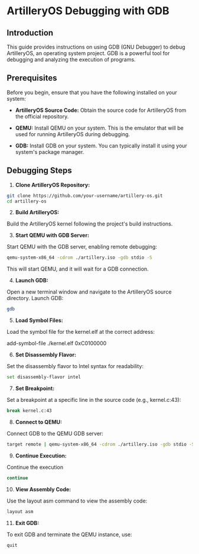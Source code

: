 # ArtilleryOS Debugging with GDB

## Introduction

This guide provides instructions on using GDB (GNU Debugger) to debug ArtilleryOS, an operating system project. GDB is a powerful tool for debugging and analyzing the execution of programs.

## Prerequisites

Before you begin, ensure that you have the following installed on your system:

- **ArtilleryOS Source Code:** Obtain the source code for ArtilleryOS from the official repository.

- **QEMU:** Install QEMU on your system. This is the emulator that will be used for running ArtilleryOS during debugging.

- **GDB:** Install GDB on your system. You can typically install it using your system's package manager.

## Debugging Steps

1. **Clone ArtilleryOS Repository:**

```bash
git clone https://github.com/your-username/artillery-os.git
cd artillery-os
```

2. **Build ArtilleryOS:**

Build the ArtilleryOS kernel following the project's build instructions.

3. **Start QEMU with GDB Server:**

Start QEMU with the GDB server, enabling remote debugging:

```bash
qemu-system-x86_64 -cdrom ./artillery.iso -gdb stdio -S
```
This will start QEMU, and it will wait for a GDB connection.

4.  **Launch GDB:**

Open a new terminal window and navigate to the ArtilleryOS source directory. Launch GDB:

```bash
gdb
```

5. **Load Symbol Files:**

Load the symbol file for the kernel.elf at the correct address:

add-symbol-file ./kernel.elf 0xC0100000

6. **Set Disassembly Flavor:**

Set the disassembly flavor to Intel syntax for readability:

```bash
set disassembly-flavor intel
```

7. **Set Breakpoint:**

Set a breakpoint at a specific line in the source code (e.g., kernel.c:43):

```bash
break kernel.c:43
```

8. **Connect to QEMU:**

Connect GDB to the QEMU GDB server:

```bash
target remote | qemu-system-x86_64 -cdrom ./artillery.iso -gdb stdio -S
```

9. **Continue Execution:**

Continue the execution

```bash
continue
```

10. **View Assembly Code:**

Use the layout asm command to view the assembly code:

```bash
layout asm

```

11. **Exit GDB:**

To exit GDB and terminate the QEMU instance, use:

```bash
quit
```

